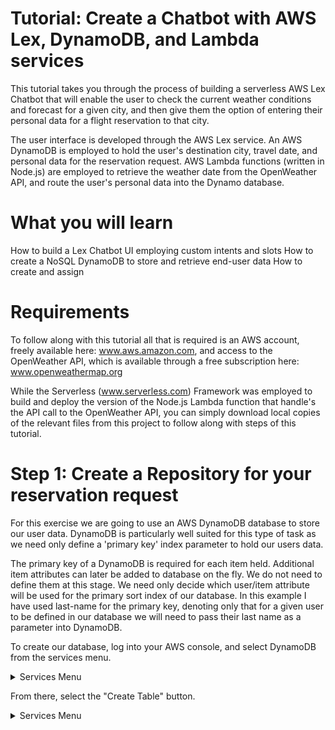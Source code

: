 # Tutorial: Create a Chatbot with AWS Lex, DynamoDB, and Lambda services
This tutorial takes you through the process of building a serverless AWS Lex Chatbot that will enable the user to check the current weather conditions and forecast for a given city, and then give them the option of entering their personal data for a flight reservation to that city.

The user interface is developed through the AWS Lex service.  An AWS DynamoDB is employed to hold the user's destination city, travel date, and personal data for the reservation request.  AWS Lambda functions (written in Node.js) are employed to retrieve the weather date from the OpenWeather API, and route the user's personal data into the Dynamo database.

# What you will learn
How to build a Lex Chatbot UI employing custom intents and slots 
How to create a NoSQL DynamoDB to store and retrieve end-user data
How to create and assign 

# Requirements
To follow along with this tutorial all that is required is an AWS account, freely available here: www.aws.amazon.com, and access to the OpenWeather API, which is available through a free subscription here: www.openweathermap.org

While the Serverless (www.serverless.com) Framework was employed to build and deploy the version of the Node.js Lambda function that handle's the API call to the OpenWeather API, you can simply download local copies of the relevant files from this project to follow along with steps of this tutorial.  

# Step 1: Create a Repository for your reservation request

For this exercise we are going to use an AWS DynamoDB database to store our user data.  DynamoDB is particularly well suited for this type of task as we need only define a 'primary key' index parameter to hold our users data.  

The primary key of a DynamoDB is required for each item held.  Additional item attributes can later be added to database on the fly.  We do not need to define them at this stage. We need only decide which user/item attribute will be used for the primary sort index of our database.  In this example I have used last-name for the primary key, denoting only that for a given user to be defined in our database we will need to pass their last name as a parameter into DynamoDB.

To create our database, log into your AWS console, and select DynamoDB from the services menu.

<details><summary>Services Menu</summary>
<p>
<img src="Images/DynamoServices.png" width="700" />
</p>
</details>

From there, select the "Create Table" button. 
<details><summary>Services Menu</summary>
<p>
<img src="Images/CreateDatabase.png" width="700" />
</p>
</details>
